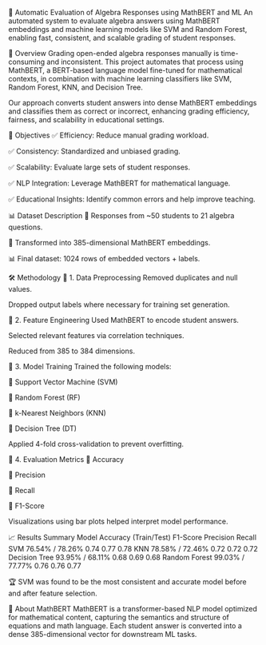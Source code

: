 📘 Automatic Evaluation of Algebra Responses using MathBERT and ML
An automated system to evaluate algebra answers using MathBERT embeddings and machine learning models like SVM and Random Forest, enabling fast, consistent, and scalable grading of student responses.

🧠 Overview
Grading open-ended algebra responses manually is time-consuming and inconsistent. This project automates that process using MathBERT, a BERT-based language model fine-tuned for mathematical contexts, in combination with machine learning classifiers like SVM, Random Forest, KNN, and Decision Tree.

Our approach converts student answers into dense MathBERT embeddings and classifies them as correct or incorrect, enhancing grading efficiency, fairness, and scalability in educational settings.

🎯 Objectives
✅ Efficiency: Reduce manual grading workload.

✅ Consistency: Standardized and unbiased grading.

✅ Scalability: Evaluate large sets of student responses.

✅ NLP Integration: Leverage MathBERT for mathematical language.

✅ Educational Insights: Identify common errors and help improve teaching.

📊 Dataset Description
📄 Responses from ~50 students to 21 algebra questions.

📐 Transformed into 385-dimensional MathBERT embeddings.

📊 Final dataset: 1024 rows of embedded vectors + labels.

🛠️ Methodology
🔹 1. Data Preprocessing
Removed duplicates and null values.

Dropped output labels where necessary for training set generation.

🔹 2. Feature Engineering
Used MathBERT to encode student answers.

Selected relevant features via correlation techniques.

Reduced from 385 to 384 dimensions.

🔹 3. Model Training
Trained the following models:

🔸 Support Vector Machine (SVM)

🔸 Random Forest (RF)

🔸 k-Nearest Neighbors (KNN)

🔸 Decision Tree (DT)

Applied 4-fold cross-validation to prevent overfitting.

🔹 4. Evaluation Metrics
📌 Accuracy

📌 Precision

📌 Recall

📌 F1-Score

Visualizations using bar plots helped interpret model performance.

📈 Results Summary
Model	Accuracy (Train/Test)	F1-Score	Precision	Recall
SVM	76.54% / 78.26%	0.74	0.77	0.78
KNN	78.58% / 72.46%	0.72	0.72	0.72
Decision Tree	93.95% / 68.11%	0.68	0.69	0.68
Random Forest	99.03% / 77.77%	0.76	0.76	0.77

🏆 SVM was found to be the most consistent and accurate model before and after feature selection.

🧠 About MathBERT
MathBERT is a transformer-based NLP model optimized for mathematical content, capturing the semantics and structure of equations and math language. Each student answer is converted into a dense 385-dimensional vector for downstream ML tasks.
